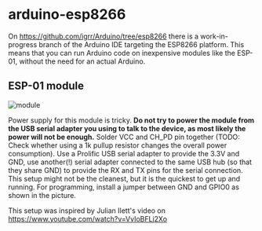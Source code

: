 # arduino-esp8266

On https://github.com/igrr/Arduino/tree/esp8266 there is a work-in-progress branch of the Arduino IDE targeting the ESP8266 platform. This means that you can run Arduino code on inexpensive modules like the ESP-01, without the need for an actual Arduino.

ESP-01 module
-------------

![module](https://cloud.githubusercontent.com/assets/2480569/5793940/15d3ec1e-9f59-11e4-8584-c4694501e420.jpg)

Power supply for this module is tricky. __Do not try to power the module from the USB serial adapter you using to talk to the device, as most likely the power will not be enough.__
Solder VCC and CH_PD pin together (TODO: Check whether using a 1k pullup resistor changes the overall power consumption). Use a Prolific USB serial adapter to provide the 3.3V and GND, use another(!) serial adapter connected to the same USB hub (so that they share GND) to provide the RX and TX pins for the serial connection. This setup might not be the cleanest, but it is the quickest to get up and running. For programming, install a jumper between GND and GPIO0 as shown in the picture.

This setup was inspired by Julian Ilett's video on https://www.youtube.com/watch?v=VvIoBFLj2Xo
